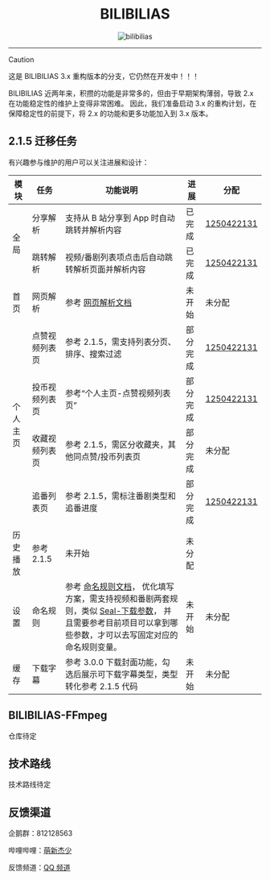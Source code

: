 <div align="center">

# BILIBILIAS

![bilibilias](https://socialify.git.ci/1250422131/bilibilias/image?description=1&descriptionEditable=%E4%BE%BF%E6%8D%B7%E7%9A%84%E7%BC%93%E5%AD%98B%E7%AB%99%E8%A7%86%E9%A2%91%E5%92%8C%E7%95%AA%E5%89%A7&font=Inter&forks=1&language=1&logo=https%3A%2F%2Fi0.hdslb.com%2Fbfs%2Fim_new%2F18b70b81972a79923f179106c406910a351201307.png&name=1&owner=1&pattern=Circuit%20Board&stargazers=1&theme=Auto)

</div>

---

> [!CAUTION]
> 这是 BILIBILIAS 3.x 重构版本的分支，它仍然在开发中！！！

BILIBILIAS 近两年来，积攒的功能是非常多的，但由于早期架构薄弱，导致 2.x 在功能稳定性的维护上变得非常困难。
因此，我们准备启动 3.x 的重构计划，在保障稳定性的前提下，将 2.x 的功能和更多功能加入到 3.x 版本。

## 2.1.5 迁移任务

有兴趣参与维护的用户可以关注进展和设计：
<table>
    <thead>
        <tr>
            <th>模块</th>
            <th>任务</th>
            <th>功能说明</th>
            <th>进展</th>
            <th>分配</th>
        </tr>
    </thead>
    <tbody>
        <!-- 全局模块 -->
        <tr>
            <td rowspan="2">全局</td>
            <td>分享解析</td>
            <td>支持从 B 站分享到 App 时自动跳转并解析内容</td>
            <td>已完成</td>
            <td><a href="https://github.com/1250422131/">1250422131</a></td>
        </tr>
        <tr>
            <td>跳转解析</td>
            <td>视频/番剧列表项点击后自动跳转解析页面并解析内容</td>
            <td>已完成</td>
            <td><a href="https://github.com/1250422131/">1250422131</a></td>
        </tr>
        <!-- 首页模块 -->
        <tr>
            <td>首页</td>
            <td>网页解析</td>
            <td>参考 <a href="https://bilibilias-doc.imcys.com/user/cookbook/web-as.html">网页解析文档</a></td>
            <td>未开始</td>
            <td>未分配</td>
        </tr>
        <!-- 个人主页模块 -->
        <tr>
            <td rowspan="4">个人主页</td>
            <td>点赞视频列表页</td>
            <td>参考 2.1.5，需支持列表分页、排序、搜索过滤</td>
            <td>部分完成</td>
            <td><a href="https://github.com/1250422131/">1250422131</a></td>
        </tr>
        <tr>
            <td>投币视频列表页</td>
            <td>参考“个人主页-点赞视频列表页”</td>
            <td>部分完成</td>
            <td><a href="https://github.com/1250422131/">1250422131</a></td>
        </tr>
        <tr>
            <td>收藏视频列表页</td>
            <td>参考 2.1.5，需区分收藏夹，其他同点赞/投币列表页</td>
            <td>部分完成</td>
            <td>未分配</td>
        </tr>
        <tr>
            <td>追番列表页</td>
            <td>参考 2.1.5，需标注番剧类型和追番进度</td>
            <td>部分完成</td>
            <td><a href="https://github.com/1250422131/">1250422131</a></td>
        </tr>
        <tr>
            <td>历史播放</td>
            <td>参考 2.1.5</td>
            <td>未开始</td>
            <td>未分配</td>
        </tr>
        <!-- 设置模块 -->
        <tr>
            <td>设置</td>
            <td>命名规则</td>
            <td>参考 <a href="https://bilibilias-doc.imcys.com/user/cookbook/settings-about.html#%E5%91%BD%E5%90%8D%E8%A7%84%E5%88%99">命名规则文档</a>，
            优化填写方案，需支持视频和番剧两套规则，类似 <a href="https://github.com/JunkFood02/Seal/blob/main/fastlane/metadata/android/en-US/images/phoneScreenshots/6.jpg">Seal-下载参数</a>，
            并且需要参考目前项目可以拿到哪些参数，才可以去写固定对应的命名规则变量。
            </td>
            <td>未开始</td>
            <td>未分配</td>
        </tr>
        <!-- 缓存模块 -->
        <tr>
            <td>缓存</td>
            <td>下载字幕</td>
            <td>参考 3.0.0 下载封面功能，勾选后展示可下载字幕类型，类型转化参考 2.1.5 代码</td>
            <td>未开始</td>
            <td>未分配</td>
        </tr>
    </tbody>
</table>

## BILIBILIAS-FFmpeg

仓库待定


## 技术路线

技术路线待定

## 反馈渠道

企鹅群：812128563

哔哩哔哩：[萌新杰少](https://space.bilibili.com/351201307)

反馈频道：[QQ 频道](https://pd.qq.com/s/ecbbiumzr)
